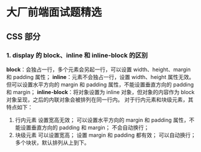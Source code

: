 # 大厂前端面试题精选

## CSS 部分

### 1. display 的 block、inline 和 inline-block 的区别
**block**：会独占一行，多个元素会另起一行，可以设置 width、height、margin 和 padding 属性；
**inline**：元素不会独占一行，设置 width、height 属性无效。但可以设置水平方向的 margin 和 padding 属性，不能设置垂直方向的 padding 和 margin；
**inline-block**：将对象设置为 inline 对象，但对象的内容作为 block 对象呈现，之后的内联对象会被排列在同一行内。
对于行内元素和块级元素，其特点如下：
1. 行内元素
设置宽高无效；
可以设置水平方向的 margin 和 padding 属性，不能设置垂直方向的 padding 和 margin；
不会自动换行；
2. 块级元素
可以设置宽高；
设置 margin 和 padding 都有效；
可以自动换行；
多个块状，默认排列从上到下。
